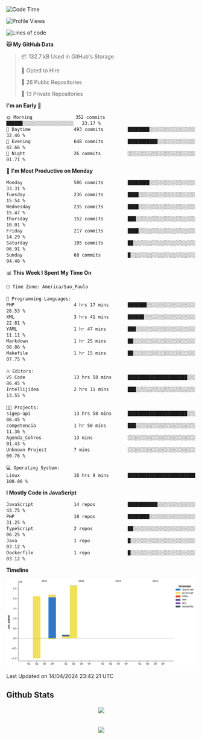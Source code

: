  
<!--START_SECTION:waka-->
![Code Time](http://img.shields.io/badge/Code%20Time-1%2C678%20hrs%2043%20mins-blue)

![Profile Views](http://img.shields.io/badge/Profile%20Views-1-blue)

![Lines of code](https://img.shields.io/badge/From%20Hello%20World%20I%27ve%20Written-7.1%20million%20lines%20of%20code-blue)

**🐱 My GitHub Data** 

> 📦 132.7 kB Used in GitHub's Storage 
 > 
> 💼 Opted to Hire
 > 
> 📜 26 Public Repositories 
 > 
> 🔑 13 Private Repositories 
 > 
**I'm an Early 🐤** 

```text
🌞 Morning                352 commits         ██████░░░░░░░░░░░░░░░░░░░   23.17 % 
🌆 Daytime                493 commits         ████████░░░░░░░░░░░░░░░░░   32.46 % 
🌃 Evening                648 commits         ███████████░░░░░░░░░░░░░░   42.66 % 
🌙 Night                  26 commits          ░░░░░░░░░░░░░░░░░░░░░░░░░   01.71 % 
```
📅 **I'm Most Productive on Monday** 

```text
Monday                   506 commits         ████████░░░░░░░░░░░░░░░░░   33.31 % 
Tuesday                  236 commits         ████░░░░░░░░░░░░░░░░░░░░░   15.54 % 
Wednesday                235 commits         ████░░░░░░░░░░░░░░░░░░░░░   15.47 % 
Thursday                 152 commits         ███░░░░░░░░░░░░░░░░░░░░░░   10.01 % 
Friday                   217 commits         ████░░░░░░░░░░░░░░░░░░░░░   14.29 % 
Saturday                 105 commits         ██░░░░░░░░░░░░░░░░░░░░░░░   06.91 % 
Sunday                   68 commits          █░░░░░░░░░░░░░░░░░░░░░░░░   04.48 % 
```


📊 **This Week I Spent My Time On** 

```text
🕑︎ Time Zone: America/Sao_Paulo

💬 Programming Languages: 
PHP                      4 hrs 17 mins       ███████░░░░░░░░░░░░░░░░░░   26.53 % 
XML                      3 hrs 41 mins       ██████░░░░░░░░░░░░░░░░░░░   22.81 % 
YAML                     1 hr 47 mins        ███░░░░░░░░░░░░░░░░░░░░░░   11.11 % 
Markdown                 1 hr 25 mins        ██░░░░░░░░░░░░░░░░░░░░░░░   08.86 % 
Makefile                 1 hr 15 mins        ██░░░░░░░░░░░░░░░░░░░░░░░   07.75 % 

🔥 Editors: 
VS Code                  13 hrs 58 mins      ██████████████████████░░░   86.45 % 
Intellijidea             2 hrs 11 mins       ███░░░░░░░░░░░░░░░░░░░░░░   13.55 % 

🐱‍💻 Projects: 
sigep-api                13 hrs 58 mins      ██████████████████████░░░   86.45 % 
competencia              1 hr 50 mins        ███░░░░░░░░░░░░░░░░░░░░░░   11.36 % 
Agenda_Cohros            13 mins             ░░░░░░░░░░░░░░░░░░░░░░░░░   01.43 % 
Unknown Project          7 mins              ░░░░░░░░░░░░░░░░░░░░░░░░░   00.76 % 

💻 Operating System: 
Linux                    16 hrs 9 mins       █████████████████████████   100.00 % 
```

**I Mostly Code in JavaScript** 

```text
JavaScript               14 repos            ███████████░░░░░░░░░░░░░░   43.75 % 
PHP                      10 repos            ████████░░░░░░░░░░░░░░░░░   31.25 % 
TypeScript               2 repos             ██░░░░░░░░░░░░░░░░░░░░░░░   06.25 % 
Java                     1 repo              █░░░░░░░░░░░░░░░░░░░░░░░░   03.12 % 
Dockerfile               1 repo              █░░░░░░░░░░░░░░░░░░░░░░░░   03.12 % 
```



**Timeline**

![Lines of Code chart](https://raw.githubusercontent.com/MaueDev/MaueDev/main/assets/bar_graph.png)


 Last Updated on 14/04/2024 23:42:21 UTC
<!--END_SECTION:waka-->

## Github Stats  
<div align="center"><img src="https://github-readme-stats.vercel.app/api/top-langs/?username=MaueDev&hide_border=true&layout=compact" align="center" /></div>  

<br/>  

<br/>  

<div align="center">
<img src="https://komarev.com/ghpvc/?username=MaueDev&&style=flat-square" align="center" />
</div>  
  
